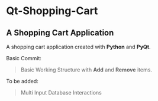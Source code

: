 # Qt-Shopping-Cart
## A Shopping Cart Application

A shopping cart application created with **Python** and **PyQt**.

Basic Commit:
>Basic Working Structure with **Add** and **Remove** items.

To be added:
>Multi Input
>Database Interactions
